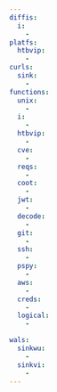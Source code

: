 ```yaml
---
diffis:
  i:
    -
platfs:
  htbvip:
    -
curls:
  sink:
    -
functions:
  unix:
    -
  i:
    -
  htbvip:
    -
  cve:
    -
  reqs:
    -
  coot:
    -
  jwt:
    -
  decode:
    -
  git:
    -
  ssh:
    -
  pspy:
    -
  aws:
    -
  creds:
    -
  logical:
    -

wals:
  sinkwu:
    -
  sinkvi:
    -
---
```

